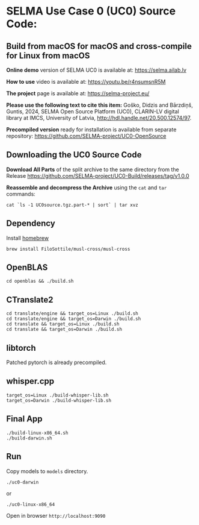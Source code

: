 # SELMA Use Case 0 (UC0) Source Code: 
## Build from macOS for macOS and cross-compile for Linux from macOS

<B>Online demo</B> version of SELMA UC0 is available at: https://selma.ailab.lv

<B>How to use</B> video is available at: https://youtu.be/r4nsumsnR5M

<B>The project</B> page is available at: https://selma-project.eu/

<B>Please use the following text to cite this item:</B> Goško, Didzis and Bārzdiņš, Guntis, 2024, SELMA Open Source Platform (UC0), CLARIN-LV digital library at IMCS, University of Latvia, http://hdl.handle.net/20.500.12574/97.

<B>Precompiled version</B> ready for installation is available from separate repository: https://github.com/SELMA-project/UC0-OpenSource

## Downloading the UC0 Source Code 

<B>Download All Parts</B> of the split archive to the same directory from the Release https://github.com/SELMA-project/UC0-Build/releases/tag/v1.0.0

<B>Reassemble and decompress the Archive</B> using the `cat` and `tar` commands:

```
cat `ls -1 UC0source.tgz.part-* | sort` | tar xvz
```

## Dependency

Install [homebrew](https://brew.sh/)

```
brew install FiloSottile/musl-cross/musl-cross
```

## OpenBLAS

```
cd openblas && ./build.sh
```

## CTranslate2

```
cd translate/engine && target_os=Linux ./build.sh
cd translate/engine && target_os=Darwin ./build.sh
cd translate && target_os=Linux ./build.sh
cd translate && target_os=Darwin ./build.sh
```

## libtorch

Patched pytorch is already precompiled.

## whisper.cpp

```
target_os=Linux ./build-whisper-lib.sh
target_os=Darwin ./build-whisper-lib.sh
```

## Final App

```
./build-linux-x86_64.sh
./build-darwin.sh
```

## Run

Copy models to `models` directory.

```
./uc0-darwin
```
or
```
./uc0-linux-x86_64
```

Open in browser `http://localhost:9090`


